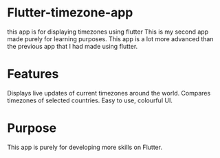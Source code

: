 # Flutter-timezone-app
this app is for displaying timezones using flutter
This is my second app made purely for learning purposes.
This app is a lot more advanced than the previous app that I had made using flutter.
# Features
Displays live updates of current timezones around the world.
Compares timezones of selected countries.
Easy to use, colourful UI.
# Purpose
This app is purely for developing more skills on Flutter.
